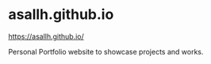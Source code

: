 # asallh.github.io
https://asallh.github.io/

Personal Portfolio website to showcase projects and works. 
